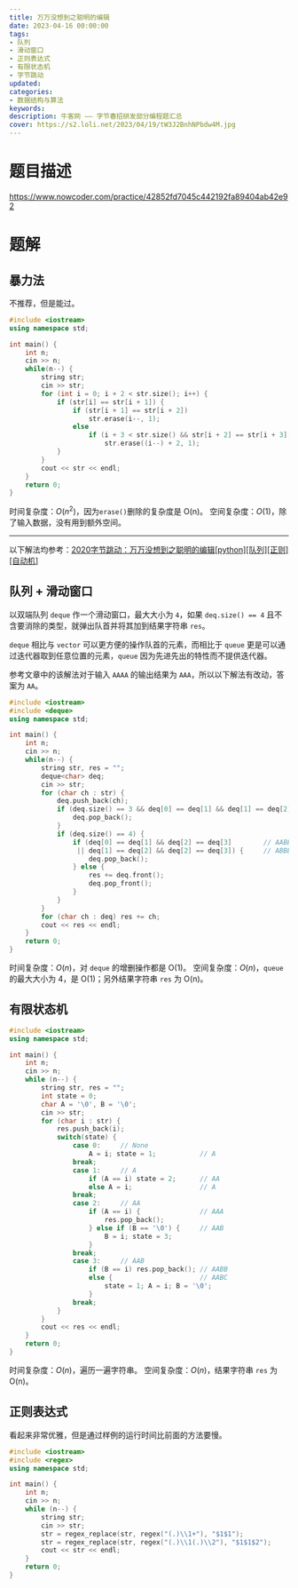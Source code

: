 ```yaml
---
title: 万万没想到之聪明的编辑
date: 2023-04-16 00:00:00
tags:
- 队列
- 滑动窗口
- 正则表达式
- 有限状态机
- 字节跳动
updated:
categories:
- 数据结构与算法
keywords:
description: 牛客网 —— 字节春招研发部分编程题汇总
cover: https://s2.loli.net/2023/04/19/tW3J2BnhNPbdw4M.jpg
---
```


# 题目描述
https://www.nowcoder.com/practice/42852fd7045c442192fa89404ab42e92

# 题解

## 暴力法
不推荐，但是能过。
```C++
#include <iostream>
using namespace std;

int main() {
    int n;
    cin >> n;
    while(n--) {
        string str;
        cin >> str;
        for (int i = 0; i + 2 < str.size(); i++) {
            if (str[i] == str[i + 1]) {
                if (str[i + 1] == str[i + 2])
                    str.erase(i--, 1);
                else
                    if (i + 3 < str.size() && str[i + 2] == str[i + 3]) 
                        str.erase((i--) + 2, 1);
            }
        }
        cout << str << endl;
    }
    return 0;
}
```
时间复杂度：$O(n^2)$，因为`erase()`删除的复杂度是 O(n)。
空间复杂度：$O(1)$，除了输入数据，没有用到额外空间。

---
以下解法均参考：[2020字节跳动：万万没想到之聪明的编辑[python][队列][正则][自动机]](https://blog.nowcoder.net/n/79cc3db470e64a0a8d8985f7aa153ac2?f=comment)


## 队列 + 滑动窗口

以双端队列 `deque` 作一个滑动窗口，最大大小为 `4`，如果 `deq.size() == 4` 且不含要消除的类型，就弹出队首并将其加到结果字符串 `res`。

`deque` 相比与 `vector` 可以更方便的操作队首的元素，而相比于 `queue` 更是可以通过迭代器取到任意位置的元素，`queue` 因为先进先出的特性而不提供迭代器。

参考文章中的该解法对于输入 `AAAA` 的输出结果为 `AAA`，所以以下解法有改动，答案为 `AA`。
```C++
#include <iostream>
#include <deque>
using namespace std;

int main() {
    int n;
    cin >> n;
    while(n--) {
        string str, res = "";
        deque<char> deq;
        cin >> str;
        for (char ch : str) {
            deq.push_back(ch);
            if (deq.size() == 3 && deq[0] == deq[1] && deq[1] == deq[2]) {  // AAA -> AA
                deq.pop_back();
            }
            if (deq.size() == 4) {
                if (deq[0] == deq[1] && deq[2] == deq[3]        // AABB -> AAB
                 || deq[1] == deq[2] && deq[2] == deq[3]) {     // ABBB -> ABB
                    deq.pop_back();
                } else {
                    res += deq.front();
                    deq.pop_front();
                }
            }
        }
        for (char ch : deq) res += ch;
        cout << res << endl;
    }
    return 0;
}
```
时间复杂度：$O(n)$，对 `deque` 的增删操作都是 O(1)。
空间复杂度：$O(n)$，`queue` 的最大大小为 4，是 O(1)；另外结果字符串 `res` 为 O(n)。


## 有限状态机

```C++
#include <iostream>
using namespace std;

int main() {
    int n;
    cin >> n;
    while (n--) {
        string str, res = "";
        int state = 0;
        char A = '\0', B = '\0';
        cin >> str;
        for (char i : str) {
            res.push_back(i);
            switch(state) {
                case 0:     // None
                    A = i; state = 1;           // A
                break;
                case 1:     // A
                    if (A == i) state = 2;      // AA
                    else A = i;                 // A
                break;
                case 2:     // AA
                    if (A == i) {               // AAA
                        res.pop_back();
                    } else if (B == '\0') {     // AAB
                        B = i; state = 3;
                    }
                break;
                case 3:     // AAB
                    if (B == i) res.pop_back(); // AABB
                    else {                      // AABC
                        state = 1; A = i; B = '\0';
                    }
                break;
            }
        }
        cout << res << endl;
    }
    return 0;
}
```
时间复杂度：$O(n)$，遍历一遍字符串。
空间复杂度：$O(n)$，结果字符串 `res` 为 O(n)。


## 正则表达式

看起来非常优雅，但是通过样例的运行时间比前面的方法要慢。

```C++
#include <iostream>
#include <regex>
using namespace std;

int main() {
    int n;
    cin >> n;
    while (n--) {
        string str;
        cin >> str;
        str = regex_replace(str, regex("(.)\\1+"), "$1$1");
        str = regex_replace(str, regex("(.)\\1(.)\\2"), "$1$1$2");
        cout << str << endl;
    }
    return 0;
}
```

